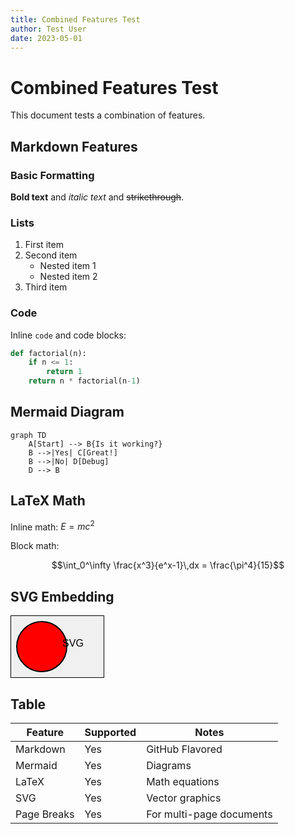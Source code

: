 ```yaml
---
title: Combined Features Test
author: Test User
date: 2023-05-01
---
```


# Combined Features Test

This document tests a combination of features.

## Markdown Features

### Basic Formatting

**Bold text** and *italic text* and ~~strikethrough~~.

### Lists

1. First item
2. Second item
   - Nested item 1
   - Nested item 2
3. Third item

### Code

Inline `code` and code blocks:

```python
def factorial(n):
    if n <= 1:
        return 1
    return n * factorial(n-1)
```

<div style="page-break-before: always;"></div>

## Mermaid Diagram

```mermaid
graph TD
    A[Start] --> B{Is it working?}
    B -->|Yes| C[Great!]
    B -->|No| D[Debug]
    D --> B
```

## LaTeX Math

Inline math: $E = mc^2$

Block math:

$$\int_0^\infty \frac{x^3}{e^x-1}\,dx = \frac{\pi^4}{15}$$

<div style="page-break-before: always;"></div>

## SVG Embedding

<svg width="150" height="100">
  <rect width="150" height="100" fill="#f0f0f0" stroke="black" stroke-width="2" />
  <circle cx="50" cy="50" r="40" stroke="black" stroke-width="2" fill="red" />
  <text x="100" y="50" text-anchor="middle" font-family="Arial" font-size="16">SVG</text>
</svg>

## Table

| Feature | Supported | Notes |
|---------|-----------|-------|
| Markdown | Yes | GitHub Flavored |
| Mermaid | Yes | Diagrams |
| LaTeX | Yes | Math equations |
| SVG | Yes | Vector graphics |
| Page Breaks | Yes | For multi-page documents |

